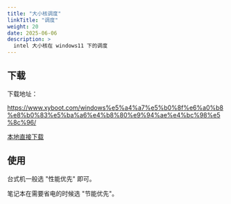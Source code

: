 ```yaml
---
title: "大小核调度"
linkTitle: "调度"
weight: 20
date: 2025-06-06
description: >
  intel 大小核在 windows11 下的调度
---
```


## 下载

下载地址：

https://www.xyboot.com/windows%e5%a4%a7%e5%b0%8f%e6%a0%b8%e8%b0%83%e5%ba%a6%e4%b8%80%e9%94%ae%e4%bc%98%e5%8c%96/

[本地直接下载](./images/Windows大小核调度一键优化_v1.02.zip)

## 使用

台式机一般选 "性能优先" 即可。

笔记本在需要省电的时候选 "节能优先"。

